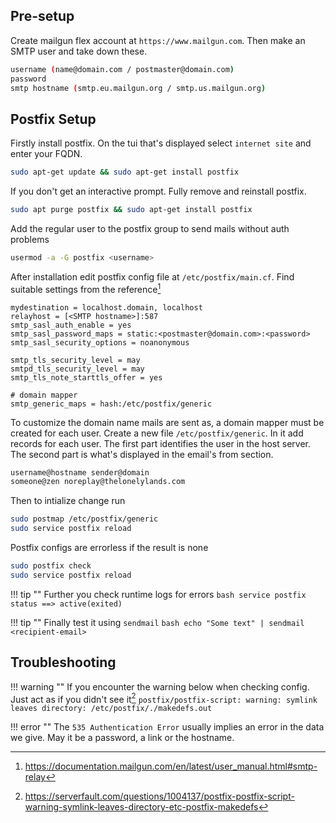 ## Pre-setup

Create mailgun flex account at `https://www.mailgun.com`. Then make an SMTP user and take down these.
``` bash
username (name@domain.com / postmaster@domain.com)
password
smtp hostname (smtp.eu.mailgun.org / smtp.us.mailgun.org)
```


## Postfix Setup

Firstly install postfix. On the tui that's displayed select `internet site` and enter your FQDN.

``` bash
sudo apt-get update && sudo apt-get install postfix
```


If you don't get an interactive prompt. Fully remove and reinstall postfix.

``` bash
sudo apt purge postfix && sudo apt-get install postfix
```

Add the regular user to the postfix group to send mails without auth problems
``` bash
usermod -a -G postfix <username>
```


After installation edit postfix config file at `/etc/postfix/main.cf`. Find suitable settings from the reference[^1]
``` properties
mydestination = localhost.domain, localhost
relayhost = [<SMTP hostname>]:587
smtp_sasl_auth_enable = yes
smtp_sasl_password_maps = static:<postmaster@domain.com>:<password>
smtp_sasl_security_options = noanonymous

smtp_tls_security_level = may
smtpd_tls_security_level = may
smtp_tls_note_starttls_offer = yes

# domain mapper
smtp_generic_maps = hash:/etc/postfix/generic
```

To customize the domain name mails are sent as, a domain mapper must be created for each user. Create a new file `/etc/postfix/generic`. In it add records for each user. The first part identifies the user in the host server. The second part is what's displayed in the email's from section.

``` bash
username@hostname sender@domain
someone@zen noreplay@thelonelylands.com

```

Then to intialize change run
``` bash
sudo postmap /etc/postfix/generic
sudo service postfix reload
```


Postfix configs are errorless if the result is none

``` bash
sudo postfix check
sudo service postfix reload
```


!!! tip ""
    Further you check runtime logs for errors
    ``` bash
    service postfix status ==> active(exited)
    ```


!!! tip ""
    Finally test it using `sendmail`
    ``` bash
    echo "Some text" | sendmail <recipient-email>
    ```


## Troubleshooting

!!! warning ""
    If you encounter the warning below when checking config. Just act as if you didn't see it[^2]
    ```
    postfix/postfix-script: warning: symlink leaves directory: /etc/postfix/./makedefs.out
    ```

!!! error ""
    The `535 Authentication Error` usually implies an error in the data we give. May it be a password, a link or the hostname.




[^1]: https://documentation.mailgun.com/en/latest/user_manual.html#smtp-relay


[^2]: https://serverfault.com/questions/1004137/postfix-postfix-script-warning-symlink-leaves-directory-etc-postfix-makedefs
